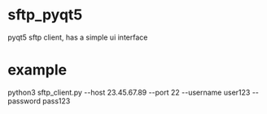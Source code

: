 # sftp_pyqt5
pyqt5 sftp client, has a simple ui interface

# example
python3 sftp_client.py --host 23.45.67.89 --port 22 --username user123 --password pass123
